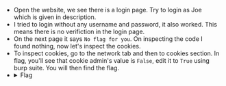 - Open the website, we see there is a login page. Try to login as Joe which is given in description.
- I tried to login without any username and password, it also worked. This means there is no verifiction in the login page.
- On the next page it says  `No flag for you`. On inspecting the code I found nothing, now let's inspect the cookies.
- To inspect cookies, go to the network tab and then to cookies section. In flag, you'll see that cookie admin's value is `False`, edit it to `True` using burp suite. You will then find the flag.  
- <details> 
  <summary>Flag</summary>
   picoCTF{th3_c0nsp1r4cy_l1v3s_0c98aacc}
  </details>
